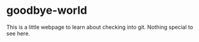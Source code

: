 # goodbye-world
This is a little webpage to learn about checking into git. Nothing special to see here. 
